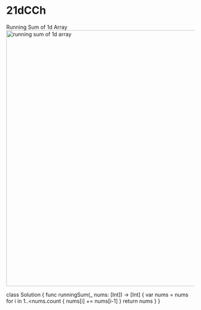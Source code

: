 # 21dCCh
Running Sum of 1d Array 
<img width="683" alt="running sum of 1d array" src="https://user-images.githubusercontent.com/38157887/196028482-f6752e64-d273-4e73-a658-8aad265205fa.png">

class Solution {
    func runningSum(_ nums: [Int]) -> [Int] {
        var nums = nums
        for i in 1..<nums.count {
            nums[i] += nums[i-1]
        }
        return nums
    }
}
